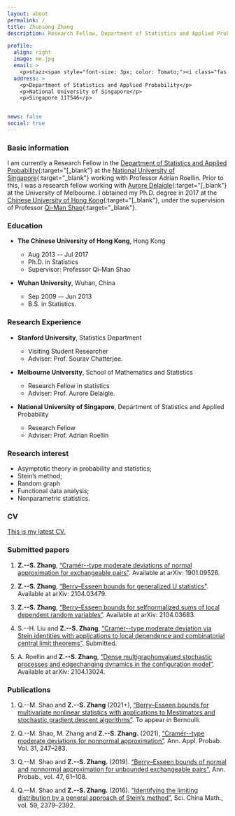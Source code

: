 ```yaml
---
layout: about
permalink: /
title: Zhuosong Zhang
description: Research Fellow, Department of Statistics and Applied Probability, National University of Singapore.

profile:
  align: right
  image: me.jpg
  email: >
    <p>stazz<span style="font-size: 3px; color: Tomato;"><i class="fas fa-at"></i></span>nus<span style="font-size: 0.01em; color: Tomato;"><i class="fas fa-dot-circle"></i></span>edu<span style="font-size: 0.01em; color: Tomato;"><i class="fas fa-dot-circle"></i></span>sg</p>
  address: >
    <p>Department of Statistics and Applied Probability</p>
    <p>National University of Singapore</p>
    <p>Singapore 117546</p>


news: false
social: true
---
```


### <i class="fas fa-id-badge"></i> Basic information

I am currently a Research Fellow in the [Department of Statistics and Applied Probability](https://www.stat.nus.edu.sg){:target="[_blank"} at the [National University of Singapore](https://www.nus.edu.sg){:target="\_blank"} working with Professor Adrian Roellin.
Prior to this, I was a research fellow working with [Aurore Delaigle](https://researchers.ms.unimelb.edu.au/~aurored/){:target="[_blank"} at the University of Melbourne. I obtained my Ph.D. degree in 2017 at the [Chinese University of Hong Kong](https://www.cuhk.edu.hk/english/index.html#){:target="[_blank"}, under the supervision of Professor [Qi-Man Shao](http://www.sta.cuhk.edu.hk/qmshao/public_html/index.html){:target="\_blank"}.

### <i class="fas fa-graduation-cap"></i> Education

* **The Chinese University of Hong Kong**, Hong Kong
	- Aug 2013 -- Jul 2017
	- Ph.D. in Statistics
	- Supervisor: Professor Qi-Man Shao

* **Wuhan University**, Wuhan, China
	- Sep 2009 -- Jun 2013
	- B.S. in Statistics.


### <i class="fas fa-microscope"></i> Research Experience
* **Stanford University**, Statistics Department
	- Visiting Student Researcher
	- Adviser: Prof. Sourav Chatterjee.

* **Melbourne University**, School of Mathematics and Statistics
	- Research Fellow in statistics
	- Adviser: Prof. Aurore Delaigle.

* **National University of Singapore**, Department of Statistics and Applied Probability
	- Research Fellow
	- Adviser: Prof. Adrian Roellin

### <span class="fas fa-search"></span> Research interest
* Asymptotic theory in probability and statistics;
* Stein’s method;
* Random graph
* Functional data analysis;
* Nonparametric statistics.

### <i class="fas fa-address-card"></i> CV

[This is my latest CV.](/docs/CV-Zhuosong.pdf)


### <i class="fas fa-book-reader"></i> Submitted papers
1. **Z.--S. Zhang**, [“Cramér--type moderate deviations of normal approximation for exchangeable pairs”](/assets/pdf/Cramer-2019-Ber.pdf). Available at arXiv: 1901.09526.

3. **Z.--S. Zhang**, [“Berry–Esseen bounds for generalized U ­statistics”](/assets/pdf/BE-U-2021.pdf). Available at arXiv: 2104.03479.

5. **Z.--S. Zhang**, [“Berry–Esseen bounds for self­normalized sums of local dependent random variables”](/assets/pdf/BE-local-2021.pdf).
Available at arXiv: 2104.03683.

1. S.--H. Liu and **Z.--S. Zhang**, [“Cramér--type moderate deviation via Stein identities with applications to local dependence and combinatorial central limit theorems”](/assets/pdf/local-dep-2021.pdf). Submitted.

2. A. Roellin and **Z.--S. Zhang**, [“Dense multigraphon­valued stochastic processes and edge­changing
   dynamics in the configuration model”](/assets/pdf/cnfg-2021.pdf). Available at arXiv: 2104.13024.


### <i class="fas fa-book-open"></i> Publications


1. Q.--M. Shao and **Z.--S. Zhang** (2021+), [“Berry–Esseen bounds for multivariate nonlinear statistics
with applications to M­estimators and stochastic gradient descent algorithms”](/docs/SZ21.pdf). To appear in Bernoulli.

1. Q.--M. Shao, M. Zhang and **Z.--S. Zhang.** (2021), [“Cramér--type moderate deviations for
non­normal approximation”](/docs/SZZ21.pdf). Ann. Appl. Probab. Vol. 31, 247–283.

1. Q.--M. Shao and **Z.--S. Zhang.** (2019). [“Berry–Esseen bounds of normal and non­normal approximation
for unbounded exchangeable pairs”](/docs/SZ19.pdf), Ann. Probab., vol. 47, 61–108.

1. Q.--M. Shao and **Z.--S. Zhang.** (2016). [“Identifying the limiting distribution by a general
approach of Stein’s method”](/docs/SZ16.pdf), Sci. China Math., vol. 59, 2379–2392.

